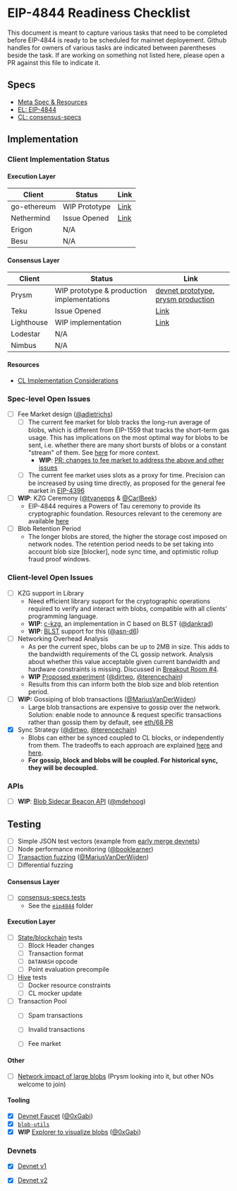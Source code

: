 # EIP-4844 Readiness Checklist

This document is meant to capture various tasks that need to be completed before EIP-4844 is ready to be scheduled for mainnet deployement. Github handles for owners of various tasks are indicated between parentheses beside the task. If are working on something not listed here, please open a PR against this file to indicate it. 

## Specs

- [Meta Spec & Resources](https://hackmd.io/@protolambda/eip4844-meta)
- [EL: EIP-4844](https://eips.ethereum.org/EIPS/eip-4844)
- [CL: consensus-specs](https://github.com/ethereum/consensus-specs/tree/dev/specs/eip4844)

## Implementation

### Client Implementation Status 

#### Execution Layer 

| Client | Status | Link | 
| ------ | ------ | ---- | 
| go-ethereum | WIP Prototype | [Link](https://github.com/mdehoog/go-ethereum/tree/eip-4844) | 
| Nethermind | Issue Opened | [Link](https://github.com/NethermindEth/nethermind/issues/4558) | 
| Erigon | N/A | 
| Besu | N/A | 

#### Consensus Layer 

| Client | Status | Link | 
| ------ | ------ | ---- | 
| Prysm | WIP prototype & production implementations | [devnet prototype](https://github.com/Inphi/prysm/tree/eip-4844), [prysm production](https://github.com/terencechain/prysm/tree/eip4844) |
| Teku | Issue Opened | [Link](https://github.com/ConsenSys/teku/issues/5681) 
| Lighthouse | WIP implementation | [Link](https://github.com/sigp/lighthouse/tree/eip4844)  
| Lodestar | N/A |  
| Nimbus | N/A |  

#### Resources 
 - [CL Implementation Considerations](https://hackmd.io/@terencechain/ByH4cbMfi) 

### Spec-level Open Issues 

- [ ] Fee Market design ([@adietrichs](https://github.com/adietrichs)) 
    - [ ] The current fee market for blob tracks the long-run average of blobs, which is different from EIP-1559 that tracks the short-term gas usage. This has implications on the most optimal way for blobs to be sent, i.e. whether there are many short bursts of blobs or a constant "stream" of them. See [here](https://github.com/ethereum/EIPs/pull/5353#issuecomment-1199277606) for more context. 
       - **WIP**: [PR: changes to fee market to address the above and other issues](https://github.com/ethereum/EIPs/pull/5707)
    - [ ] The current fee market uses slots as a proxy for time. Precision can be increased by using time directly, as proposed for the general fee market in [EIP-4396](https://eips.ethereum.org/EIPS/eip-4396)
- [ ] **WIP**: KZG Ceremony ([@tvanepps](https://github.com/tvanepps) & [@CarlBeek](https://github.com/CarlBeek))
    - EIP-4844 requires a Powers of Tau ceremony to provide its cryptographic foundation. Resources relevant to the ceremony are available [here](https://github.com/ethereum/KZG-Ceremony) 
- [ ] Blob Retention Period
    - The longer blobs are stored, the higher the storage cost imposed on network nodes. The retention period needs to be set taking into account blob size [blocker], node sync time, and optimistic rollup fraud proof windows. 

### Client-level Open Issues

- [ ] KZG support in Library
    - Need efficient library support for the cryptographic operations required to verify and interact with blobs, compatible with all clients' programming language. 
    - **WIP**: [c-kzg](https://github.com/dankrad/c-kzg/tree/lagrange_form), an implementation in C based on BLST ([@dankrad](https://github.com/dankrad))
    - **WIP**: [BLST](https://github.com/supranational/blst) support for this ([@asn-d6](https://github.com/asn-d6))
- [ ] Networking Overhead Analysis
    - As per the current spec, blobs can be up to 2MB in size. This adds to the bandwidth requirements of the CL gossip network. Analysis about whether this value acceptable given current bandwidth and hardware constraints is missing. Discussed in [Breakout Room #4](https://docs.google.com/document/d/1KgKZnb5P07rdLBb_nRCaXhzG_4PBoZXtFQNzKO2mrvc/edit#heading=h.t7yop7yz4l6m). 
    - **WIP** [Proposed experiment](https://notes.ethereum.org/lQ_75o64R9q8ddt3M9M3tg?view) ([@djrtwo](https://github.com/djrtwo), [@terencechain](https://github.com/terencechain)) 
    - Results from this can inform both the blob size and blob retention period. 
- [ ] **WIP:** Gossiping of blob transactions ([@MariusVanDerWijden](https://github.com/MariusVanDerWijden))
    - Large blob transactions are expensive to gossip over the network. Solution: enable node to announce & request specific transactions rather than gossip them by default, see [eth/68 PR](https://github.com/ethereum/EIPs/pull/5793/files)  
- [x] Sync Strategy ([@djrtwo](https://github.com/djrtwo), [@terencechain](https://github.com/terencechain)) 
    - Blobs can either be synced coupled to CL blocks, or independently from them. The tradeoffs to each approach are explained [here](https://hackmd.io/_3lpo0FzRNa1l7XB0ELH7Q?view) and [here](https://notes.ethereum.org/RLOGb1hYQ0aWt3hcVgzhgQ?view). 
    - **For gossip, block and blobs will be coupled. For historical sync, they will be decoupled.** 

### APIs
- [ ] **WIP**: [Blob Sidecar Beacon API](https://github.com/Inphi/prysm/pull/21) ([@mdehoog](https://github.com/mdehoog))

## Testing 

- [ ] Simple JSON test vectors (example from [early merge devnets](https://notes.ethereum.org/@MariusVanDerWijden/rkwW3ceVY))
- [ ] Node performance monitoring ([@booklearner](https://github.com/booklearner)) 
- [ ] [Transaction fuzzing](https://github.com/MariusVanDerWijden/tx-fuzz) ([@MariusVanDerWijden](https://github.com/MariusVanDerWijden))
- [ ] Differential fuzzing 

#### Consensus Layer 
- [ ] [consensus-specs tests](https://github.com/ethereum/consensus-specs/tree/dev/tests/core/pyspec)
    - See the [`eip4844`](https://github.com/ethereum/consensus-specs/tree/dev/tests/core/pyspec/eth2spec/test/eip4844) folder

#### Execution Layer
- [ ] [State/blockchain](https://github.com/ethereum/tests) tests 
    - [ ] Block Header changes
    - [ ] Transaction format 
    - [ ] `DATAHASH` opcode
    - [ ] Point evaluation precompile
- [ ] [Hive](https://github.com/ethereum/hive) tests
    - [ ] Docker resource constraints
    - [ ] CL mocker update 
- [ ] Transaction Pool
    - [ ] Spam transactions
    - [ ] Invalid transactions
    - [ ] Fee market 


#### Other
- [ ] [Network impact of large blobs](https://notes.ethereum.org/@djrtwo/rkgZs-YVMi) (Prysm looking into it, but other NOs welcome to join) 

#### Tooling 

- [x] [Devnet Faucet](https://eip4844-faucet.vercel.app/) ([@0xGabi](https://github.com/0xGabi))
- [x] [`blob-utils`](https://github.com/Inphi/blob-utils) 
- [x] **WIP** [Explorer to visualize blobs](https://github.com/blossomlabs/blobscan) ([@0xGabi](https://github.com/0xGabi))

### Devnets 

- [x] [Devnet v1](https://hackmd.io/@inphi/SJMXL1P6c)
- [x] [Devnet v2](https://hackmd.io/@inphi/SJKLtgJXs) 


  
